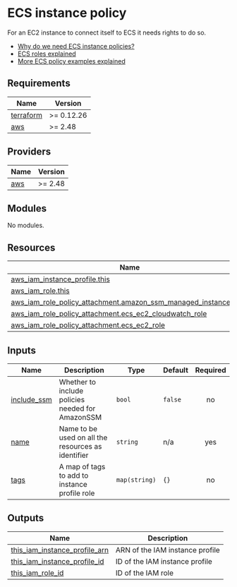 # ECS instance policy

For an EC2 instance to connect itself to ECS it needs rights to do so.

* [Why do we need ECS instance policies?](http://docs.aws.amazon.com/AmazonECS/latest/developerguide/instance_IAM_role.html) 
* [ECS roles explained](http://docs.aws.amazon.com/AmazonECS/latest/developerguide/ecs_managed_policies.html)
* [More ECS policy examples explained](http://docs.aws.amazon.com/AmazonECS/latest/developerguide/IAMPolicyExamples.html)

<!-- BEGINNING OF PRE-COMMIT-TERRAFORM DOCS HOOK -->
## Requirements

| Name | Version |
|------|---------|
| <a name="requirement_terraform"></a> [terraform](#requirement\_terraform) | >= 0.12.26 |
| <a name="requirement_aws"></a> [aws](#requirement\_aws) | >= 2.48 |

## Providers

| Name | Version |
|------|---------|
| <a name="provider_aws"></a> [aws](#provider\_aws) | >= 2.48 |

## Modules

No modules.

## Resources

| Name | Type |
|------|------|
| [aws_iam_instance_profile.this](https://registry.terraform.io/providers/hashicorp/aws/latest/docs/resources/iam_instance_profile) | resource |
| [aws_iam_role.this](https://registry.terraform.io/providers/hashicorp/aws/latest/docs/resources/iam_role) | resource |
| [aws_iam_role_policy_attachment.amazon_ssm_managed_instance_core](https://registry.terraform.io/providers/hashicorp/aws/latest/docs/resources/iam_role_policy_attachment) | resource |
| [aws_iam_role_policy_attachment.ecs_ec2_cloudwatch_role](https://registry.terraform.io/providers/hashicorp/aws/latest/docs/resources/iam_role_policy_attachment) | resource |
| [aws_iam_role_policy_attachment.ecs_ec2_role](https://registry.terraform.io/providers/hashicorp/aws/latest/docs/resources/iam_role_policy_attachment) | resource |

## Inputs

| Name | Description | Type | Default | Required |
|------|-------------|------|---------|:--------:|
| <a name="input_include_ssm"></a> [include\_ssm](#input\_include\_ssm) | Whether to include policies needed for AmazonSSM | `bool` | `false` | no |
| <a name="input_name"></a> [name](#input\_name) | Name to be used on all the resources as identifier | `string` | n/a | yes |
| <a name="input_tags"></a> [tags](#input\_tags) | A map of tags to add to instance profile role | `map(string)` | `{}` | no |

## Outputs

| Name | Description |
|------|-------------|
| <a name="output_this_iam_instance_profile_arn"></a> [this\_iam\_instance\_profile\_arn](#output\_this\_iam\_instance\_profile\_arn) | ARN of the IAM instance profile |
| <a name="output_this_iam_instance_profile_id"></a> [this\_iam\_instance\_profile\_id](#output\_this\_iam\_instance\_profile\_id) | ID of the IAM instance profile |
| <a name="output_this_iam_role_id"></a> [this\_iam\_role\_id](#output\_this\_iam\_role\_id) | ID of the IAM role |
<!-- END OF PRE-COMMIT-TERRAFORM DOCS HOOK -->
